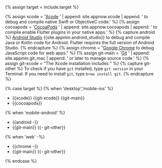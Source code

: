 {% assign target = include.target %}

{% assign xcode = '[Xcode][] ' | append: site.appnow.xcode | append: ' to debug and compile native Swift or ObjectiveC code.' %}
{% assign cocoapods = '[CocoaPods][] ' | append: site.appnow.cocoapods | append: ' to compile enable Flutter plugins in your native apps.' %}
{% capture android %}
[Android Studio][] {{site.appmin.android_studio}} to debug and compile
Java or Kotlin code for Android.
Flutter requires the full version of Android Studio.
{% endcapture %}
{% assign chrome = "[Google Chrome][] to debug JavaScript code for web apps." %}
{% assign git-main = '[Git][] ' | append: site.appmin.git_mac | append: ' or later to manage source code.' %}
{% assign git-xcode = "The Xcode installation includes " %}
{% capture git-other %}
To check if you have `git` installed,
type `git version` in your Terminal.
If you need to install `git`, type `brew install git`.
{% endcapture %}

{% case target %}
{% when 'desktop','mobile-ios' %}

* {{xcode}} {{git-xcode}} {{git-main}}
* {{cocoapods}}

{% when 'mobile-android' %}

* {{android -}}
* {{git-main}}
  {{- git-other}}

{% when 'web' -%}

* {{chrome -}}
* {{git-main}}
  {{- git-other}}

{% endcase %}

[Homebrew]: https://brew.sh/
[Git]: https://formulae.brew.sh/formula/git
[Android Studio]: https://developer.android.com/studio/install#mac
[Xcode]: {{site.apple-dev}}/xcode/
[CocoaPods]: https://cocoapods.org/
[Google Chrome]: https://www.google.com/chrome/dr/download/
